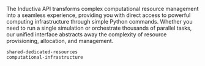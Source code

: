 The Inductiva API transforms complex computational resource management into a seamless experience, providing you with direct access to powerful computing infrastructure through simple Python commands. Whether you need to run a single simulation or orchestrate thousands of parallel tasks, our unified interface abstracts away the complexity of resource provisioning, allocation, and management.

```{toctree}
shared-dedicated-resources
computational-infrastructure
```